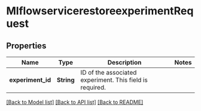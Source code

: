 # MlflowservicerestoreexperimentRequest

## Properties

Name | Type | Description | Notes
------------ | ------------- | ------------- | -------------
**experiment_id** | **String** | ID of the associated experiment. This field is required. | 

[[Back to Model list]](../README.md#documentation-for-models) [[Back to API list]](../README.md#documentation-for-api-endpoints) [[Back to README]](../README.md)


